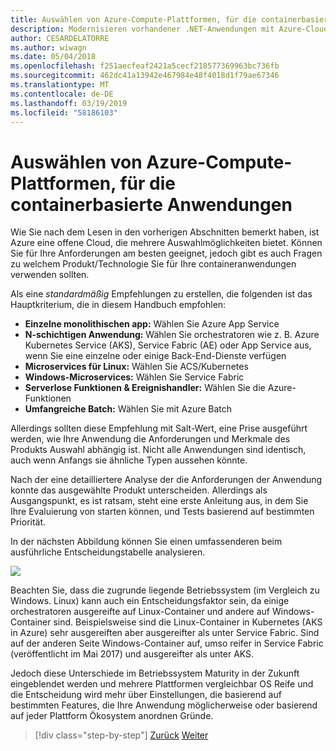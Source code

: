 ```yaml
---
title: Auswählen von Azure-Compute-Plattformen, für die containerbasierte Anwendungen
description: Modernisieren vorhandener .NET-Anwendungen mit Azure-Cloud und Windows-Containern | Auswählen von Azure-Compute-Plattformen, für die containerbasierte Anwendungen
author: CESARDELATORRE
ms.author: wiwagn
ms.date: 05/04/2018
ms.openlocfilehash: f251aecfeaf2421a5cecf218577369963bc736fb
ms.sourcegitcommit: 462dc41a13942e467984e48f4018d1f79ae67346
ms.translationtype: MT
ms.contentlocale: de-DE
ms.lasthandoff: 03/19/2019
ms.locfileid: "58186103"
---
```

# <a name="choosing-azure-compute-platforms-for-container-based-applications"></a>Auswählen von Azure-Compute-Plattformen, für die containerbasierte Anwendungen

Wie Sie nach dem Lesen in den vorherigen Abschnitten bemerkt haben, ist Azure eine offene Cloud, die mehrere Auswahlmöglichkeiten bietet. Können Sie für Ihre Anforderungen am besten geeignet, jedoch gibt es auch Fragen zu welchem Produkt/Technologie Sie für Ihre containeranwendungen verwenden sollten.

Als eine *standardmäßig* Empfehlungen zu erstellen, die folgenden ist das Hauptkriterium, die in diesem Handbuch empfohlen:

- **Einzelne monolithischen app:** Wählen Sie Azure App Service
- **N-schichtigen Anwendung:** Wählen Sie orchestratoren wie z. B. Azure Kubernetes Service (AKS), Service Fabric (AE) oder App Service aus, wenn Sie eine einzelne oder einige Back-End-Dienste verfügen
- **Microservices für Linux:** Wählen Sie ACS/Kubernetes
- **Windows-Microservices:** Wählen Sie Service Fabric
- **Serverlose Funktionen & Ereignishandler:** Wählen Sie die Azure-Funktionen
- **Umfangreiche Batch:** Wählen Sie mit Azure Batch

Allerdings sollten diese Empfehlung mit Salt-Wert, eine Prise ausgeführt werden, wie Ihre Anwendung die Anforderungen und Merkmale des Produkts Auswahl abhängig ist. Nicht alle Anwendungen sind identisch, auch wenn Anfangs sie ähnliche Typen aussehen könnte.

Nach der eine detailliertere Analyse der die Anforderungen der Anwendung konnte das ausgewählte Produkt unterscheiden. Allerdings als Ausgangspunkt, es ist ratsam, steht eine erste Anleitung aus, in dem Sie Ihre Evaluierung von starten können, und Tests basierend auf bestimmten Priorität.

In der nächsten Abbildung können Sie einen umfassenderen beim ausführliche Entscheidungstabelle analysieren.

![](./media/image8.5.png)

Beachten Sie, dass die zugrunde liegende Betriebssystem (im Vergleich zu Windows. Linux) kann auch ein Entscheidungsfaktor sein, da einige orchestratoren ausgereifte auf Linux-Container und andere auf Windows-Container sind. Beispielsweise sind die Linux-Container in Kubernetes (AKS in Azure) sehr ausgereiften aber ausgereifter als unter Service Fabric. Sind auf der anderen Seite Windows-Container auf, umso reifer in Service Fabric (veröffentlicht im Mai 2017) und ausgereifter als unter AKS.

Jedoch diese Unterschiede im Betriebssystem Maturity in der Zukunft eingeblendet werden und mehrere Plattformen vergleichbar OS Reife und die Entscheidung wird mehr über Einstellungen, die basierend auf bestimmten Features, die Ihre Anwendung möglicherweise oder basierend auf jeder Plattform Ökosystem anordnen Gründe.

> [!div class="step-by-step"]
> [Zurück](when-to-deploy-windows-containers-to-azure-container-service-kubernetes.md)
> [Weiter](build-resilient-services-ready-for-the-cloud-embrace-transient-failures-in-the-cloud.md)
